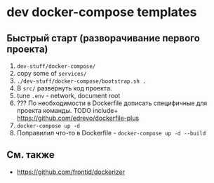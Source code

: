# dev docker-compose templates

## Быстрый старт (разворачивание первого проекта)

1. `dev-stuff/docker-compose/`
1. copy some of `services/`
1. `./dev-stuff/docker-compose/bootstrap.sh .` 
1. В `src/` развернуть код проекта.
1. tune `.env` - network, document root
5. ??? По необходимости в Dockerfile дописать специфичные для проекта команды. TODO include+ https://github.com/edrevo/dockerfile-plus
6. `docker-compose up -d`
7. Поправилил что-то в Dockerfile - `docker-compose up -d --build`

## См. также

 * https://github.com/frontid/dockerizer

